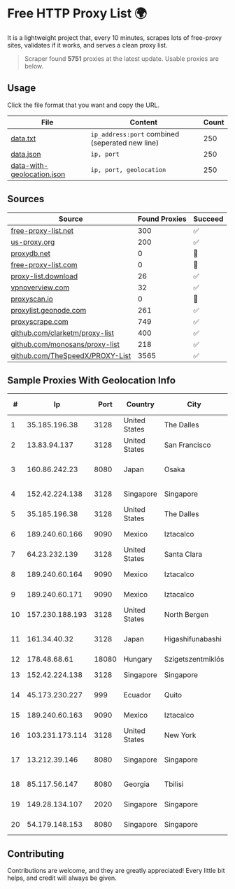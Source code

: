 
# Free HTTP Proxy List 🌍

It is a lightweight project that, every 10 minutes, scrapes lots of free-proxy sites, validates if it works, and serves a clean proxy list.


> Scraper found **5751** proxies at the latest update. Usable proxies are below.

## Usage

Click the file format that you want and copy the URL.


|File|Content|Count|
|----|-------|-----|
|[data.txt](https://raw.githubusercontent.com/themiralay/Proxy-List-World/master/data.txt)|`ip_address:port` combined (seperated new line)|250|
|[data.json](https://raw.githubusercontent.com/themiralay/Proxy-List-World/master/data.json)|`ip, port`|250|
|[data-with-geolocation.json](https://raw.githubusercontent.com/themiralay/Proxy-List-World/master/data-with-geolocation.json)|`ip, port, geolocation`|250|

## Sources

|Source|Found Proxies|Succeed|
|------|-------------|-------|
|[free-proxy-list.net](https://free-proxy-list.net)|300|✅|
|[us-proxy.org](https://www.us-proxy.org)|200|✅|
|[proxydb.net](http://proxydb.net)|0|🚫|
|[free-proxy-list.com](https://free-proxy-list.com/?page=&port=&type%5B%5D=http&type%5B%5D=https&up_time=0&search=Search)|0|🚫|
|[proxy-list.download](https://www.proxy-list.download/HTTP)|26|✅|
|[vpnoverview.com](https://vpnoverview.com/privacy/anonymous-browsing/free-proxy-servers)|32|✅|
|[proxyscan.io](https://www.proxyscan.io)|0|🚫|
|[proxylist.geonode.com](https://proxylist.geonode.com/api/proxy-list?limit=300&page=1&sort_by=lastChecked&sort_type=desc&protocols=http,https)|261|✅|
|[proxyscrape.com](https://api.proxyscrape.com/v2/?request=displayproxies&protocol=http&timeout=10000&country=all&ssl=all&anonymity=all)|749|✅|
|[github.com/clarketm/proxy-list](https://raw.githubusercontent.com/clarketm/proxy-list/master/proxy-list-raw.txt)|400|✅|
|[github.com/monosans/proxy-list](https://raw.githubusercontent.com/monosans/proxy-list/main/proxies/http.txt)|218|✅|
|[github.com/TheSpeedX/PROXY-List](https://raw.githubusercontent.com/TheSpeedX/PROXY-List/master/http.txt)|3565|✅|


## Sample Proxies With Geolocation Info

|#|Ip|Port|Country|City|Internet Service Provider|
|-|--|----|-------|----|-------------------------|
|1|35.185.196.38|3128|United States|The Dalles|Google LLC|
|2|13.83.94.137|3128|United States|San Francisco|Microsoft Corporation|
|3|160.86.242.23|8080|Japan|Osaka|Sony Network Communications Inc|
|4|152.42.224.138|3128|Singapore|Singapore|DigitalOcean, LLC|
|5|35.185.196.38|3128|United States|The Dalles|Google LLC|
|6|189.240.60.166|9090|Mexico|Iztacalco|Uninet S.A. de C.V.|
|7|64.23.232.139|3128|United States|Santa Clara|DigitalOcean, LLC|
|8|189.240.60.164|9090|Mexico|Iztacalco|Uninet S.A. de C.V.|
|9|189.240.60.171|9090|Mexico|Iztacalco|Uninet S.A. de C.V.|
|10|157.230.188.193|3128|United States|North Bergen|DigitalOcean, LLC|
|11|161.34.40.32|3128|Japan|Higashifunabashi|NTT PC Communications, Inc.|
|12|178.48.68.61|18080|Hungary|Szigetszentmiklós|UPC|
|13|152.42.224.138|3128|Singapore|Singapore|DigitalOcean, LLC|
|14|45.173.230.227|999|Ecuador|Quito|Eliana Vanessa Morocho Oña|
|15|189.240.60.163|9090|Mexico|Iztacalco|Uninet S.A. de C.V.|
|16|103.231.173.114|3128|United States|New York|Netsec Limited|
|17|13.212.39.146|8080|Singapore|Singapore|Amazon Technologies Inc.|
|18|85.117.56.147|8080|Georgia|Tbilisi|Caucasus Online Ltd.|
|19|149.28.134.107|2020|Singapore|Singapore|The Constant Company|
|20|54.179.148.153|8080|Singapore|Singapore|Amazon.com, Inc.|



## Contributing

Contributions are welcome, and they are greatly appreciated! Every
little bit helps, and credit will always be given.

